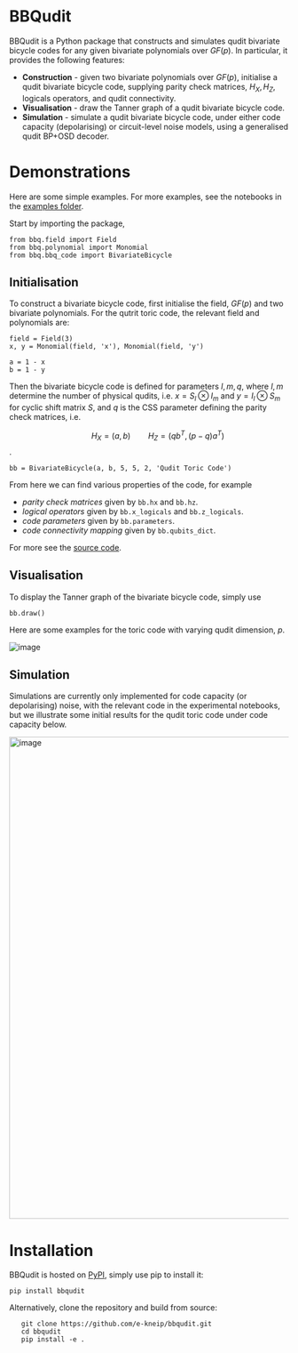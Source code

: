 # BBQudit

BBQudit is a Python package that constructs and simulates qudit bivariate bicycle codes for any given bivariate polynomials over $GF(p)$. In particular, it provides the following features:
- **Construction** - given two bivariate polynomials over $GF(p)$, initialise a qudit bivariate bicycle code, supplying parity check matrices, $H_X, H_Z$, logicals operators, and qudit connectivity.
- **Visualisation** - draw the Tanner graph of a qudit bivariate bicycle code.
- **Simulation** - simulate a qudit bivariate bicycle code, under either code capacity (depolarising) or circuit-level noise models, using a generalised qudit BP+OSD decoder.
# Demonstrations

Here are some simple examples. For more examples, see the notebooks in the [examples folder](bbq/examples).

Start by importing the package,

```
from bbq.field import Field
from bbq.polynomial import Monomial
from bbq.bbq_code import BivariateBicycle
```

## Initialisation

To construct a bivariate bicycle code, first initialise the field, $GF(p)$ and two bivariate polynomials. For the qutrit toric code, the relevant field and polynomials are:

```
field = Field(3)
x, y = Monomial(field, 'x'), Monomial(field, 'y')

a = 1 - x
b = 1 - y
```

Then the bivariate bicycle code is defined for parameters $l, m, q$, where $l, m$ determine the number of physical qudits, i.e. $x=S_l\otimes I_m$ and $y=I_l\otimes S_m$ for cyclic shift matrix $S$, and $q$ is the CSS parameter defining the parity check matrices, i.e.

$$\qquad H_X=(a, b) \qquad H_Z=(qb^T, (p-q)a^T)$$.


```
bb = BivariateBicycle(a, b, 5, 5, 2, 'Qudit Toric Code')
```

From here we can find various properties of the code, for example
- *parity check matrices* given by ```bb.hx``` and ```bb.hz```.
- *logical operators* given by ```bb.x_logicals``` and ```bb.z_logicals```.
- *code parameters* given by ```bb.parameters```.
- *code connectivity mapping* given by ```bb.qubits_dict```.

For more see the [source code](bbq/bbq_code.py).

## Visualisation

To display the Tanner graph of the bivariate bicycle code, simply use

```
bb.draw()
```

Here are some examples for the toric code with varying qudit dimension, $p$.

![image](https://github.com/user-attachments/assets/4a51c541-a9aa-48bb-a3cb-3146a5ec1d7b)


## Simulation

Simulations are currently only implemented for code capacity (or depolarising) noise, with the relevant code in the experimental notebooks, but we illustrate some initial results for the qudit toric code under code capacity below.

<img width="1127" height="867" alt="image" src="https://github.com/user-attachments/assets/0d11d958-e3a1-431d-b83a-e3b84b919451" />

<br/>

# Installation

BBQudit is hosted on [PyPI](https://pypi.org/project/bbqudit/), simply use pip to install it:

```
pip install bbqudit
```

Alternatively, clone the repository and build from source:

```
   git clone https://github.com/e-kneip/bbqudit.git
   cd bbqudit
   pip install -e .
```

